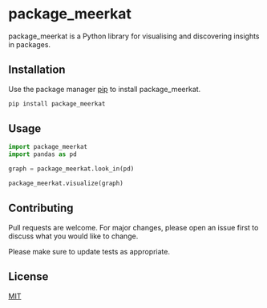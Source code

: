 # package_meerkat

package_meerkat is a Python library for visualising and discovering insights in packages.

## Installation

Use the package manager [pip](https://pip.pypa.io/en/stable/) to install package_meerkat.

```bash
pip install package_meerkat
```

## Usage

```python
import package_meerkat
import pandas as pd

graph = package_meerkat.look_in(pd)

package_meerkat.visualize(graph)
```

## Contributing

Pull requests are welcome. For major changes, please open an issue first
to discuss what you would like to change.

Please make sure to update tests as appropriate.

## License

[MIT](https://choosealicense.com/licenses/mit/)

